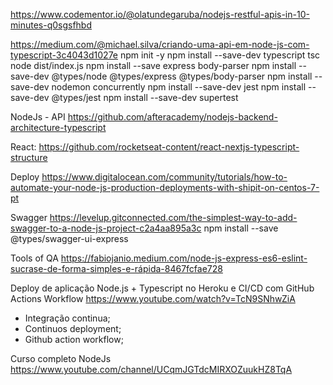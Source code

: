 https://www.codementor.io/@olatundegaruba/nodejs-restful-apis-in-10-minutes-q0sgsfhbd





https://medium.com/@michael.silva/criando-uma-api-em-node-js-com-typescript-3c4043d1027e
npm init -y
npm install --save-dev typescript
tsc
node dist/index.js
npm install --save express body-parser
npm install --save-dev @types/node @types/express @types/body-parser
npm install --save-dev nodemon concurrently
npm install --save-dev jest
npm install --save-dev @types/jest
npm install --save-dev supertest

NodeJs - API
https://github.com/afteracademy/nodejs-backend-architecture-typescript

React:
https://github.com/rocketseat-content/react-nextjs-typescript-structure

Deploy
https://www.digitalocean.com/community/tutorials/how-to-automate-your-node-js-production-deployments-with-shipit-on-centos-7-pt

Swagger
https://levelup.gitconnected.com/the-simplest-way-to-add-swagger-to-a-node-js-project-c2a4aa895a3c
npm install --save @types/swagger-ui-express

Tools of QA
https://fabiojanio.medium.com/node-js-express-es6-eslint-sucrase-de-forma-simples-e-rápida-8467fcfae728



Deploy de aplicação Node.js + Typescript no Heroku e CI/CD com GitHub Actions Workflow
https://www.youtube.com/watch?v=TcN9SNhwZiA
- Integração continua;
- Continuos deployment;
- Github action workflow;

Curso completo NodeJs
https://www.youtube.com/channel/UCqmJGTdcMIRXOZuukHZ8TqA

